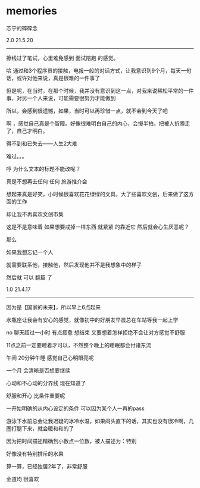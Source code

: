 # memories

芯宁的碎碎念 


2.0 21.5.20

--------

擦线过了笔试，心里难免感到 面试陪跑 的感觉。

哈 通过和3个程序员的接触，电报一般的对话方式，让我意识到9个月，每天一句话，或许对他来说，真是很难的一件事了

但是呢，在当时，在那个时候，我并没有意识到这一点，对我来说稀松平常的一件事，对另一个人来说，可能需要很努力才能做到

所以，会感到很遗憾，如果，当时可以再珍惜一点，就不会到今天了吧

啊 ，感觉自己真是个智障。好像很难明白自己的内心，会慢半拍，把被人折腾走了，自己才明白。

得不到和已失去——人生2大难

难过。。。

哼 为什么文本的标题不能改呢？

真是不想再去任何 任何 旅游推介会

想起来真是好笑，小时候很喜欢花花绿绿的文具，大了些喜欢文创，后来做了这方面的工作

却让我不再喜欢文创市集

这是不是意味着 如果想要戒掉一样东西 就紧紧 的靠近它 然后就会心生厌恶呢？

那么

如果我想忘记一个人

就需要联系他，接触他，然后发现他并不是我想象中的样子

然后就 可以 翻篇 了

1.0 21.4.17

--------

因为是【国家的未来】，所以早上6点起来

水瓶座让我会有安心的感觉，就像初中的好朋友早晨总在车站等我一起上学

no 聊天超过一小时 有点疲惫 想结束 又要想着怎样拒绝不会让对方感觉不舒服

11点之前一定要睡着才可以，不然整个晚上的睡眠都会付诸东流

午间 20分钟午睡 感觉自己心明眼亮呢

一个月 会清晰是否想要继续

心动和不心动的分界线 现在知道了

舒服和开心 比条件重要呢 

一开始明确的从内心设定的条件 可以因为某个人一再的pass

游泳下水前总会让我迟疑的冰冷水温，如果闷头直下的话，其实也没有很冷啊，几圈打腿下来，就会暖和和的了

因为把时间描述精确到小数点一位数，被人描述为：特别

好像没有特别排斥的水果

算一算，已经独居2年了，非常舒服

金道均 很喜欢


